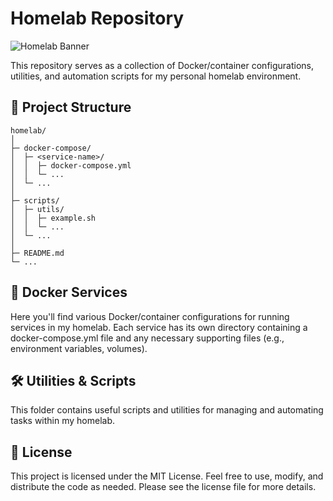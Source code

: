 # Homelab Repository

![Homelab Banner](https://via.placeholder.com/1920x300?text=Homelab+Repository)

This repository serves as a collection of Docker/container configurations, utilities, and automation scripts for my personal homelab environment.

## 📁 Project Structure
```
homelab/
│
├─ docker-compose/
│  ├─ <service-name>/
│  │  ├─ docker-compose.yml
│  │  └─ ...
│  └─ ...
│
├─ scripts/
│  ├─ utils/
│  │  ├─ example.sh
│  │  └─ ...
│  └─ ...
│
├─ README.md
└─ ...
```

## 🐳 Docker Services 

Here you'll find various Docker/container configurations for running services in my homelab. Each service has its own directory containing a docker-compose.yml file and any necessary supporting files (e.g., environment variables, volumes). 

## 🛠 Utilities & Scripts 

This folder contains useful scripts and utilities for managing and automating tasks within my homelab.

## 📜 License 

This project is licensed under the MIT License. Feel free to use, modify, and distribute the code as needed. Please see the license file for more details.
